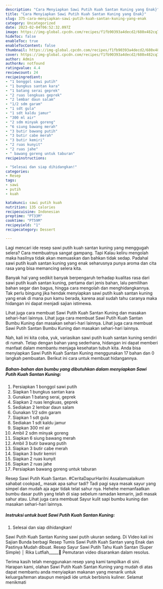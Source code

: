 ```yaml
---
description: "Cara Menyiapkan Sawi Putih Kuah Santan Kuning yang Enak}"
title: "Cara Menyiapkan Sawi Putih Kuah Santan Kuning yang Enak}"
slug: 375-cara-menyiapkan-sawi-putih-kuah-santan-kuning-yang-enak
category: Uncategorized
date: 2023-02-04T06:52:32.097Z
image: https://img-global.cpcdn.com/recipes/f1fb90393a4decd2/680x482cq70/sawi-putih-kuah-santan-kuning-foto-resep-utama.jpg
hideToc: false
enableToc: true
enableTocContent: false
thumbnail: https://img-global.cpcdn.com/recipes/f1fb90393a4decd2/680x482cq70/sawi-putih-kuah-santan-kuning-foto-resep-utama.jpg
cover: https://img-global.cpcdn.com/recipes/f1fb90393a4decd2/680x482cq70/sawi-putih-kuah-santan-kuning-foto-resep-utama.jpg
author: Admin
authorAv: notfound
ratingvalue: 4.4
reviewcount: 24
recipeingredient:
- "1 bonggol sawi putih"
- "1 bungkus santan kara"
- "1 batang serai geprek"
- "2 ruas lengkuas geprek"
- "2 lembar daun salam"
- "1/2 sdm garam"
- "1 sdt gula"
- "1 sdt kaldu jamur"
- "300 ml air"
- "2 sdm minyak goreng"
- "6 siung bawang merah"
- "3 butir bawang putih"
- "3 butir cabe merah"
- "3 butir kemiri"
- "2 ruas kunyit"
- "2 ruas jahe"
- " bawang goreng untuk taburan"
recipeinstructions:

- "Selesai dan siap dihidangkan!"
categories:
- Resep
tags:
- sawi
- putih
- kuah

katakunci: sawi putih kuah 
nutrition: 135 calories
recipecuisine: Indonesian
preptime: "PT33M"
cooktime: "PT59M"
recipeyield: "1"
recipecategory: Dessert

---
```



Lagi mencari ide resep sawi putih kuah santan kuning yang menggugah selera? Cara membuatnya sangat gampang. Tapi Kalau keliru mengolah maka hasilnya tidak akan memuaskan dan bahkan tidak sedap. Padahal sawi putih kuah santan kuning yang enak seharusnya punya aroma dan cita rasa yang bisa memancing selera kita.


Banyak hal yang sedikit banyak berpengaruh terhadap kualitas rasa dari sawi putih kuah santan kuning, pertama dari jenis bahan, lalu pemilihan bahan segar dan bagus, hingga cara mengolah dan menghidangkannya. Tak perlu bingung jika hendak menyiapkan sawi putih kuah santan kuning yang enak di mana pun kamu berada, karena asal sudah tahu caranya maka hidangan ini dapat menjadi sajian istimewa.

Lihat juga cara membuat Sawi Putih Kuah Santan Kuning dan masakan sehari-hari lainnya. Lihat juga cara membuat Sawi Putih Kuah Santan Bumbu Kuning dan masakan sehari-hari lainnya. Lihat juga cara membuat Sawi Putih Santan Bumbu Kuning dan masakan sehari-hari lainnya.


Nah, kali ini kita coba, yuk, variasikan sawi putih kuah santan kuning sendiri di rumah. Tetap dengan bahan yang sederhana, hidangan ini dapat memberi manfaat dalam membantu menjaga kesehatan tubuh kita. Anda bisa menyiapkan Sawi Putih Kuah Santan Kuning menggunakan 17 bahan dan 0 langkah pembuatan. Berikut ini cara untuk membuat hidangannya.

<!--inarticleads1-->

##### Bahan-bahan dan bumbu yang dibutuhkan dalam menyiapkan Sawi Putih Kuah Santan Kuning:

1. Persiapkan 1 bonggol sawi putih
1. Siapkan 1 bungkus santan kara
1. Gunakan 1 batang serai, geprek
1. Siapkan 2 ruas lengkuas, geprek
1. Sediakan 2 lembar daun salam
1. Gunakan 1/2 sdm garam
1. Siapkan 1 sdt gula
1. Sediakan 1 sdt kaldu jamur
1. Siapkan 300 ml air
1. Ambil 2 sdm minyak goreng
1. Siapkan 6 siung bawang merah
1. Ambil 3 butir bawang putih
1. Siapkan 3 butir cabe merah
1. Siapkan 3 butir kemiri
1. Siapkan 2 ruas kunyit
1. Siapkan 2 ruas jahe
1. Persiapkan  bawang goreng untuk taburan


Resep Sawi Putih Kuah Santan. #CeritaDapurHariIni Assalamualaikum sahabat cookpad,, masak apa sahur tadi? Tadi pagi saya masak sayur yang simpel dan mudah aja agar tidak telat sahur nya. Hehehe memanfaatkan bumbu dasar putih yang telah di siap sebelum ramadan kemarin, jadi masak sahur atau. Lihat juga cara membuat Sayur kulit sapi bumbu kuning dan masakan sehari-hari lainnya. 

<!--inarticleads2-->

##### Instruksi untuk buat Sawi Putih Kuah Santan Kuning:


1. Selesai dan siap dihidangkan!

Sawi Putih Kuah Santan Kuning sawi putih ukuran sedang. Di Video kali ini Sajian Bunda berbagi Resep Tumis Sawi Putih Kuah Santan yang Enak dan Pastinya Mudah dibuat. Resep Sayur Sawi Putih Tahu Kuah Santan (Super Simple) │ Rika Lutfiah_____🎥 Pemutaran video disarankan dalam resolus. 

Terima kasih telah menggunakan resep yang kami tampilkan di sini. Harapan kami, olahan Sawi Putih Kuah Santan Kuning yang mudah di atas dapat membantu anda menyiapkan makanan yang menarik untuk keluarga/teman ataupun menjadi ide untuk berbisnis kuliner. Selamat menikmati
